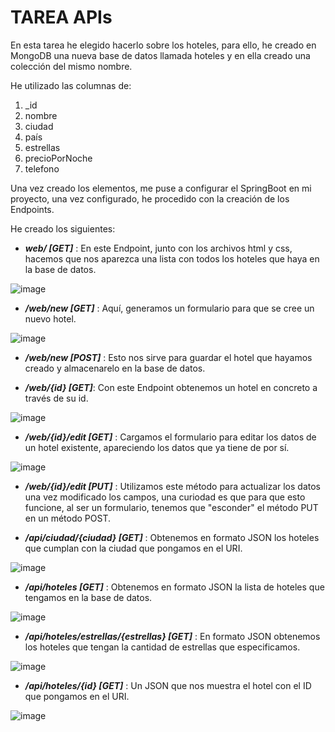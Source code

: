 <h1>TAREA APIs</h1>

<p>En esta tarea he elegido hacerlo sobre los hoteles, para ello, he creado en MongoDB una nueva base de datos llamada hoteles y en ella creado una colección del mismo nombre.

He utilizado las columnas de:
<ol>
<li>_id</li> 
<li>nombre</li>
<li>ciudad</li>
<li>país</li>
<li>estrellas</li>
<li>precioPorNoche</li>
<li>telefono</li>
</ol>

Una vez creado los elementos, me puse a configurar el SpringBoot en mi proyecto, una vez configurado, he procedido con la creación de los Endpoints.</p>

He creado los siguientes:
- <strong><i>web/ [GET]</i></strong> : En este Endpoint, junto con los archivos html y css, hacemos que nos aparezca una lista con todos los hoteles que haya en la base de datos.

![image](https://github.com/user-attachments/assets/b00319ec-236d-463d-abc2-759a3e1fd9ca)
  

- <strong><i>/web/new [GET]</i></strong> : Aquí, generamos un formulario para que se cree un nuevo hotel.

![image](https://github.com/user-attachments/assets/d5b9f812-44dc-49f9-8c58-a2944e180d0d)

- <strong><i>/web/new [POST]</i></strong> : Esto nos sirve para guardar el hotel que hayamos creado y almacenarelo en la base de datos.

- <strong><i>/web/{id} [GET]</i></strong>: Con este Endpoint obtenemos un hotel en concreto a través de su id.

![image](https://github.com/user-attachments/assets/ca934c5a-ff2c-4bf5-95b1-3011fe6ba021)

- <strong><i>/web/{id}/edit [GET]</i></strong> : Cargamos el formulario para editar los datos de un hotel existente, apareciendo los datos que ya tiene de por sí.

![image](https://github.com/user-attachments/assets/df6254b1-8fb5-441b-9661-0d721b04e874)

- <strong><i>/web/{id}/edit [PUT]</i></strong> : Utilizamos este método para actualizar los datos una vez modificado los campos, una curiodad es que para que esto funcione, al ser un formulario, tenemos que "esconder" el método PUT en un método POST.


- <strong><i>/api/ciudad/{ciudad} [GET]</i></strong> : Obtenemos en formato JSON los hoteles que cumplan con la ciudad que pongamos en el URI.

![image](https://github.com/user-attachments/assets/62eedeb2-25f7-4fbe-a629-b62f263036f9)



- <strong><i>/api/hoteles [GET]</i></strong> : Obtenemos en formato JSON la lista de hoteles que tengamos en la base de datos.

![image](https://github.com/user-attachments/assets/4a5ad19e-f928-4ac4-8991-21a5c38f66b8)




- <strong><i>/api/hoteles/estrellas/{estrellas} [GET]</i></strong> : En formato JSON obtenemos los hoteles que tengan la cantidad de estrellas que especificamos.

![image](https://github.com/user-attachments/assets/34b07064-1dfb-4e2f-b8cf-70878a7644be)





- <strong><i>/api/hoteles/{id} [GET]</i></strong> : Un JSON que nos muestra el hotel con el ID que pongamos en el URI.

![image](https://github.com/user-attachments/assets/e2744666-5c77-49ad-8311-6e91484bdc6e)

